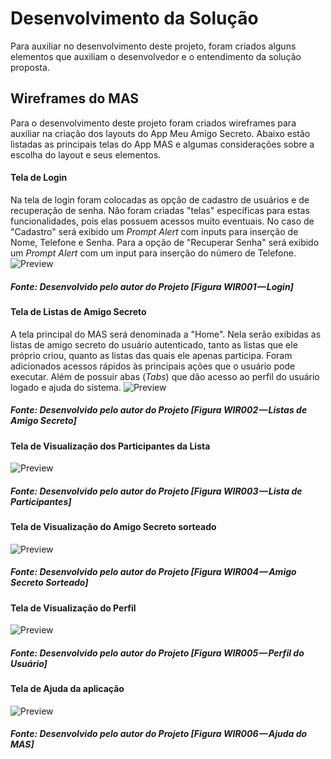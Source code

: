 # Desenvolvimento da Solução
Para auxiliar no desenvolvimento deste projeto, foram criados alguns elementos que auxiliam o desenvolvedor e o entendimento da solução proposta.

## Wireframes do MAS
Para o desenvolvimento deste projeto foram criados wireframes para auxiliar na criação dos layouts do App Meu Amigo Secreto.
Abaixo estão listadas as principais telas do App MAS e algumas considerações sobre a escolha do layout e seus elementos.

#### Tela de Login
Na tela de login foram colocadas as opção de cadastro de usuários e de recuperação de senha. Não foram criadas "telas" específicas para estas funcionalidades, pois elas possuem acessos muito eventuais.
No caso de "Cadastro" será exibido um <i>Prompt Alert</i> com inputs para inserção de Nome, Telefone e Senha. Para a opção de "Recuperar Senha" será exibido um <i>Prompt Alert</i> com um input para inserção do número de Telefone.
![Preview](images/wireframe/WIR001.png?raw=true "Wireframe da tela de Login - MAS")
<h5>Fonte: Desenvolvido pelo autor do Projeto [Figura WIR001 — Login]</h5>

#### Tela de Listas de Amigo Secreto
A tela principal do MAS será denominada a "Home". Nela serão exibidas as listas de amigo secreto do usuário autenticado, tanto as listas que ele próprio criou, quanto as listas das quais ele apenas participa. Foram adicionados acessos rápidos às principais ações que o usuário pode executar. Além de possuir abas (<i>Tabs</i>) que dão acesso ao perfil do usuário logado e ajuda do sistema.
![Preview](images/wireframe/WIR002.png?raw=true "Wireframe da tela de listas de amigo secreto - MAS")
<h5>Fonte: Desenvolvido pelo autor do Projeto [Figura WIR002 — Listas de Amigo Secreto]</h5>

#### Tela de Visualização dos Participantes da Lista
![Preview](images/wireframe/WIR003.png?raw=true "Wireframe da tela de visualização dos participantes da lista - MAS")
<h5>Fonte: Desenvolvido pelo autor do Projeto [Figura WIR003 — Lista de Participantes]</h5>

#### Tela de Visualização do Amigo Secreto sorteado
![Preview](images/wireframe/WIR004.png?raw=true "Wireframe da tela de visualização do amigo secreto sorteado - MAS")
<h5>Fonte: Desenvolvido pelo autor do Projeto [Figura WIR004 — Amigo Secreto Sorteado]</h5>

#### Tela de Visualização do Perfil
![Preview](images/wireframe/WIR005.png?raw=true "Wireframe da tela de visualização do Perfil - MAS")
<h5>Fonte: Desenvolvido pelo autor do Projeto [Figura WIR005 — Perfil do Usuário]</h5>

#### Tela de Ajuda da aplicação
![Preview](images/wireframe/WIR006.png?raw=true "Wireframe da tela de ajuda - MAS")
<h5>Fonte: Desenvolvido pelo autor do Projeto [Figura WIR006 — Ajuda do MAS]</h5>

